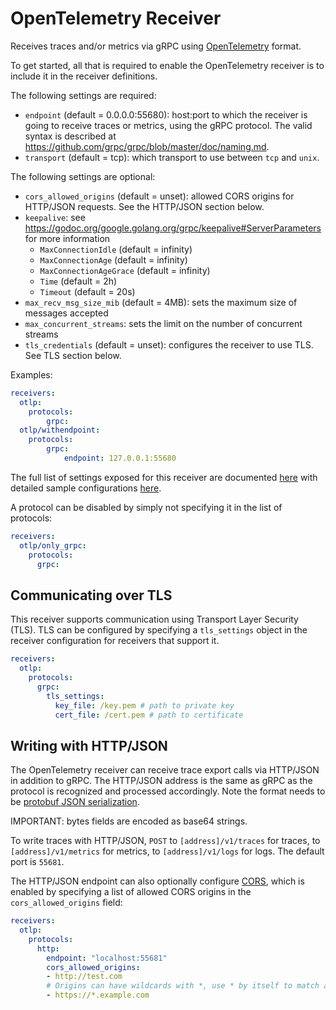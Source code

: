 # OpenTelemetry Receiver

Receives traces and/or metrics via gRPC using
[OpenTelemetry](https://opentelemetry.io/) format.

To get started, all that is required to enable the OpenTelemetry receiver is to
include it in the receiver definitions.

The following settings are required:

- `endpoint` (default = 0.0.0.0:55680): host:port to which the receiver is
  going to receive traces or metrics, using the gRPC protocol. The valid syntax
  is described at https://github.com/grpc/grpc/blob/master/doc/naming.md.
- `transport` (default = tcp): which transport to use between `tcp` and `unix`.

The following settings are optional:

- `cors_allowed_origins` (default = unset): allowed CORS origins for HTTP/JSON
  requests. See the HTTP/JSON section below.
- `keepalive`: see
  https://godoc.org/google.golang.org/grpc/keepalive#ServerParameters for more
  information
  - `MaxConnectionIdle` (default = infinity)
  - `MaxConnectionAge` (default = infinity)
  - `MaxConnectionAgeGrace` (default = infinity)
  - `Time` (default = 2h)
  - `Timeout` (default = 20s)
- `max_recv_msg_size_mib` (default = 4MB): sets the maximum size of messages accepted
- `max_concurrent_streams`: sets the limit on the number of concurrent streams
- `tls_credentials` (default = unset): configures the receiver to use TLS. See
  TLS section below.

Examples:

```yaml
receivers:
  otlp:
    protocols:
        grpc:
  otlp/withendpoint:
    protocols:
        grpc:
            endpoint: 127.0.0.1:55680
```

The full list of settings exposed for this receiver are documented [here](./config.go)
with detailed sample configurations [here](./testdata/config.yaml).

A protocol can be disabled by simply not specifying it in the list of protocols:
```yaml
receivers:
  otlp/only_grpc:
    protocols:
      grpc:
```

## Communicating over TLS
This receiver supports communication using Transport Layer Security (TLS). TLS
can be configured by specifying a `tls_settings` object in the receiver
configuration for receivers that support it.
```yaml
receivers:
  otlp:
    protocols:
      grpc:
        tls_settings:
          key_file: /key.pem # path to private key
          cert_file: /cert.pem # path to certificate
```

## Writing with HTTP/JSON
The OpenTelemetry receiver can receive trace export calls via HTTP/JSON in
addition to gRPC. The HTTP/JSON address is the same as gRPC as the protocol is
recognized and processed accordingly. Note the format needs to be [protobuf JSON
serialization](https://developers.google.com/protocol-buffers/docs/proto3#json).

IMPORTANT: bytes fields are encoded as base64 strings.

To write traces with HTTP/JSON, `POST` to `[address]/v1/traces` for traces,
to `[address]/v1/metrics` for metrics, to `[address]/v1/logs` for logs. The default
port is `55681`.

The HTTP/JSON endpoint can also optionally configure
[CORS](https://fetch.spec.whatwg.org/#cors-protocol), which is enabled by
specifying a list of allowed CORS origins in the `cors_allowed_origins` field:

```yaml
receivers:
  otlp:
    protocols:
      http:
        endpoint: "localhost:55681"
        cors_allowed_origins:
        - http://test.com
        # Origins can have wildcards with *, use * by itself to match any origin.
        - https://*.example.com
```
